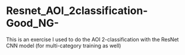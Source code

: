# Resnet_AOI_2classification-Good_NG-
This is an exercise I used to do the AOI 2-classification with the ResNet CNN model (for multi-category training as well)

